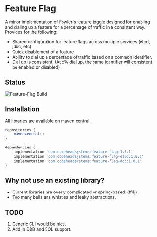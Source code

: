 # Feature Flag
A minor implementation of Fowler's [feature toggle](https://martinfowler.com/articles/feature-toggles.html) 
designed for enabling and dialing up a feature for a percentage of traffic in
a consistent way. Provides for the following:

* Shared configuration for feature flags across multiple services (etcd, jdbc, etc)
* Quick disablement of a feature
* Ability to dial up a percentage of traffic based on a common identifier.
* Dial up is consistent. (At x% dial up, the same identifier will consistent be enabled or disabled)

## Status
![Feature-Flag Build](https://github.com/wolpert/feature-flag/actions/workflows/gradle.yml/badge.svg)

## Installation

All libraries are available on maven central.

```groovy
repositories {
    mavenCentral()
}

dependencies {
    implementation 'com.codeheadsystems:feature-flag:1.0.1'
    implementation 'com.codeheadsystems:feature-flag-etcd:1.0.1'
    implementation 'com.codeheadsystems:feature-flag-ddb:1.0.1'
}
```

## Why not use an existing library?

* Current libraries are overly complicated or spring-based. (ff4j)
* Too many bells ans whistles and leaky abstractions. 

## TODO
1. Generic CLI would be nice.
2. Add in DDB and SQL support.
